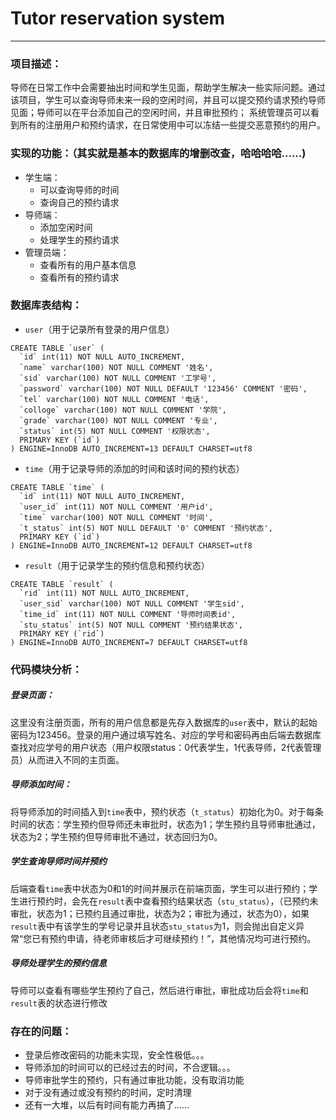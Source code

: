 # Tutor reservation system
------
### 项目描述：
导师在日常工作中会需要抽出时间和学生见面，帮助学生解决一些实际问题。通过该项目，学生可以查询导师未来一段的空闲时间，并且可以提交预约请求预约导师见面；导师可以在平台添加自己的空闲时间，并且审批预约；
系统管理员可以看到所有的注册用户和预约请求，在日常使用中可以冻结一些提交恶意预约的用户。
### 实现的功能：（其实就是基本的数据库的增删改查，哈哈哈哈......)
* 学生端：
    * 可以查询导师的时间
    * 查询自己的预约请求
* 导师端：
    * 添加空闲时间    
    * 处理学生的预约请求
* 管理员端：
    * 查看所有的用户基本信息
    * 查看所有的预约请求
### 数据库表结构：
* `user`（用于记录所有登录的用户信息）
```mysql
CREATE TABLE `user` (
  `id` int(11) NOT NULL AUTO_INCREMENT,
  `name` varchar(100) NOT NULL COMMENT '姓名',
  `sid` varchar(100) NOT NULL COMMENT '工学号',
  `password` varchar(100) NOT NULL DEFAULT '123456' COMMENT '密码',
  `tel` varchar(100) NOT NULL COMMENT '电话',
  `colloge` varchar(100) NOT NULL COMMENT '学院',
  `grade` varchar(100) NOT NULL COMMENT '专业',
  `status` int(5) NOT NULL COMMENT '权限状态',
  PRIMARY KEY (`id`)
) ENGINE=InnoDB AUTO_INCREMENT=13 DEFAULT CHARSET=utf8
```
* `time`（用于记录导师的添加的时间和该时间的预约状态）
```mysql
CREATE TABLE `time` (
  `id` int(11) NOT NULL AUTO_INCREMENT,
  `user_id` int(11) NOT NULL COMMENT '用户id',
  `time` varchar(100) NOT NULL COMMENT '时间',
  `t_status` int(5) NOT NULL DEFAULT '0' COMMENT '预约状态',
  PRIMARY KEY (`id`)
) ENGINE=InnoDB AUTO_INCREMENT=12 DEFAULT CHARSET=utf8
```
* `result`（用于记录学生的预约信息和预约状态）
```mysql
CREATE TABLE `result` (
  `rid` int(11) NOT NULL AUTO_INCREMENT,
  `user_sid` varchar(100) NOT NULL COMMENT '学生sid',
  `time_id` int(11) NOT NULL COMMENT '导师时间表id',
  `stu_status` int(5) NOT NULL COMMENT '预约结果状态',
  PRIMARY KEY (`rid`)
) ENGINE=InnoDB AUTO_INCREMENT=7 DEFAULT CHARSET=utf8
```
### 代码模块分析：
##### 登录页面：
   这里没有注册页面，所有的用户信息都是先存入数据库的`user`表中，默认的起始密码为123456。登录的用户通过填写姓名、对应的学号和密码再由后端去数据库查找对应学号的用户状态（用户权限status：0代表学生，1代表导师，2代表管理员）从而进入不同的主页面。
##### 导师添加时间：
   将导师添加的时间插入到`time`表中，预约状态（`t_status`）初始化为0。对于每条时间的状态：学生预约但导师还未审批时，状态为1；学生预约且导师审批通过，状态为2；学生预约但导师审批不通过，状态回归为0。
##### 学生查询导师时间并预约
   后端查看`time`表中状态为0和1的时间并展示在前端页面，学生可以进行预约；学生进行预约时，会先在`result`表中查看预约结果状态（`stu_status`），（已预约未审批，状态为1；已预约且通过审批，状态为2；审批为通过，状态为0），如果`result`表中有该学生的学号记录并且状态`stu_status`为1，则会抛出自定义异常“您已有预约申请，待老师审核后才可继续预约！”，其他情况均可进行预约。
##### 导师处理学生的预约信息
   导师可以查看有哪些学生预约了自己，然后进行审批，审批成功后会将`time`和`result`表的状态进行修改
### 存在的问题：
* 登录后修改密码的功能未实现，安全性极低。。。
* 导师添加的时间可以的已经过去的时间，不合逻辑。。。
* 导师审批学生的预约，只有通过审批功能，没有取消功能
* 对于没有通过或没有预约的时间，定时清理
* 还有一大堆，以后有时间有能力再搞了......
   
